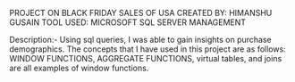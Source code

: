 PROJECT ON BLACK FRIDAY SALES OF USA
CREATED BY: HIMANSHU GUSAIN
TOOL USED: MICROSOFT SQL SERVER MANAGEMENT

Description:- Using sql queries, I was able to gain insights on purchase demographics.
The concepts that I have used in this project are as follows: WINDOW FUNCTIONS, AGGREGATE FUNCTIONS, virtual tables, and joins are all examples of window functions.
